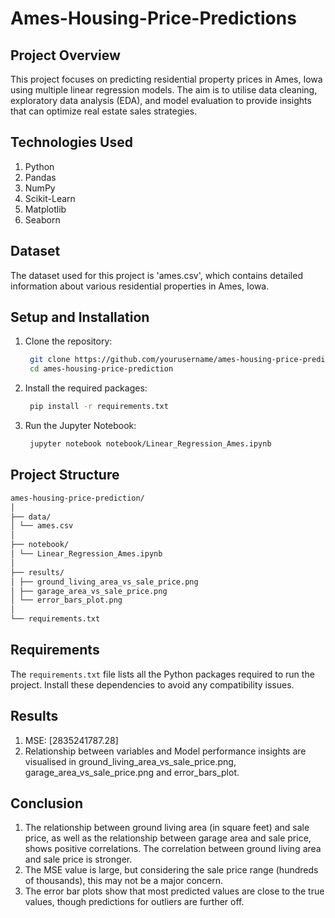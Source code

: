 # Ames-Housing-Price-Predictions

## Project Overview
This project focuses on predicting residential property prices in Ames, Iowa using multiple linear regression models. The aim is to utilise data cleaning, exploratory data analysis (EDA), and model evaluation to provide insights that can optimize real estate sales strategies.

## Technologies Used
1) Python
2) Pandas
3) NumPy
3) Scikit-Learn
4) Matplotlib
5) Seaborn

## Dataset
The dataset used for this project is 'ames.csv', which contains detailed information about various residential properties in Ames, Iowa.

## Setup and Installation
1) Clone the repository:
   ```bash
    git clone https://github.com/yourusername/ames-housing-price-prediction.git
    cd ames-housing-price-prediction
    ```
2) Install the required packages:
   ```bash
    pip install -r requirements.txt
    ```
3) Run the Jupyter Notebook:
   ```bash
    jupyter notebook notebook/Linear_Regression_Ames.ipynb
    ```
## Project Structure
```markdown
ames-housing-price-prediction/
│
├── data/
│ └── ames.csv
│
├── notebook/
│ └── Linear_Regression_Ames.ipynb
│
├── results/
│ ├── ground_living_area_vs_sale_price.png
│ ├── garage_area_vs_sale_price.png
│ └── error_bars_plot.png
│
└── requirements.txt
```

## Requirements
The `requirements.txt` file lists all the Python packages required to run the project. Install these dependencies to avoid any compatibility issues.

## Results
1) MSE: [2835241787.28]
2) Relationship between variables and Model performance insights are visualised in ground_living_area_vs_sale_price.png, garage_area_vs_sale_price.png and error_bars_plot.

## Conclusion
1) The relationship between ground living area (in square feet) and sale price, as well as the relationship between garage area and sale price, shows positive correlations. The correlation between ground living area and sale price is stronger.
2) The MSE value is large, but considering the sale price range (hundreds of thousands), this may not be a major concern.
3) The error bar plots show that most predicted values are close to the true values, though predictions for outliers are further off.
